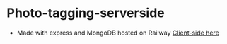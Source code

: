 # Photo-tagging-serverside
- Made with express and MongoDB hosted on Railway
[Client-side here](https://github.com/whuang1101/photo-tagging/)
